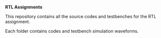 **RTL Assignments**

This repository contains all the source codes and testbenches for the RTL assignment. 

Each folder contains codes and testbench simulation waveforms.




